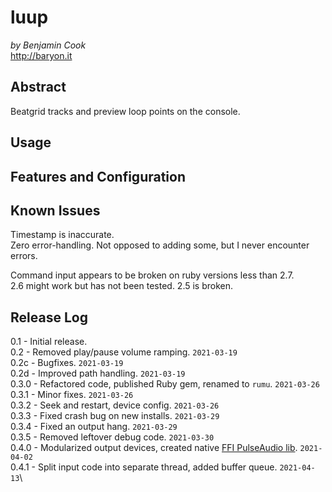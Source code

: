 # luup
*by Benjamin Cook*\
<http://baryon.it>

## Abstract

Beatgrid tracks and preview loop points on the console.

## Usage

## Features and Configuration

## Known Issues
Timestamp is inaccurate.\
Zero error-handling. Not opposed to adding some, but I never encounter errors.

Command input appears to be broken on ruby versions less than 2.7.\
2.6 might work but has not been tested. 2.5 is broken.

## Release Log
0.1 - Initial release.\
0.2 - Removed play/pause volume ramping. `2021-03-19`\
0.2c - Bugfixes. `2021-03-19`\
0.2d - Improved path handling. `2021-03-19`\
0.3.0 - Refactored code, published Ruby gem, renamed to `rumu`. `2021-03-26`\
0.3.1 - Minor fixes. `2021-03-26`\
0.3.2 - Seek and restart, device config. `2021-03-26`\
0.3.3 - Fixed crash bug on new installs. `2021-03-29`\
0.3.4 - Fixed an output hang. `2021-03-29`\
0.3.5 - Removed leftover debug code. `2021-03-30`\
0.4.0 - Modularized output devices, created native [FFI PulseAudio lib](https://github.com/Canar/pulseaudio_simple_ffi). `2021-04-02`\
0.4.1 - Split input code into separate thread, added buffer queue. `2021-04-13`\
